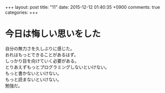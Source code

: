 +++
layout: post
title: "11"
date: 2015-12-12 01:40:35 +0900
comments: true
categories: 
+++

今日は悔しい思いをした
===
自分の無力さを久しぶりに感じた。  
おれはもっとできることがあるはず。  
しっかり目を向けていく必要がある。  
とりあえずもっとプログラミングしないといけない。  
もっと書かないといけない。  
もっと読まないといけない。  
勉強だ。

